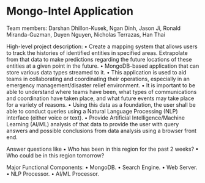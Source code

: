 # Mongo-Intel Application

Team members: Darshan Dhillon-Kusek, Ngan Dinh, Jason Ji, Ronald Miranda-Guzman, Duyen Nguyen, Nicholas Terrazas, Han Thai

High-level project description:
•	Create a mapping system that allows users to track the histories of identified entities in specified areas. Extrapolate from that data to make predictions regarding the future locations of these entities at a given point in the future.
•	MongoDB-based application that can store various data types streamed to it.
•	This application is used to aid teams in collaborating and coordinating their operations, especially in an emergency management/disaster relief environment. 
•	It is important to be able to understand where teams have been, what types of communications and coordination have taken place, and what future events may take place for a variety of reasons.
•	Using this data as a foundation, the user shall be able to conduct queries using a Natural Language Processing (NLP) interface (either voice or text). 
•	Provide Artificial Intelligence/Machine Learning (AI/ML) analysis of that data to provide the user with query answers and possible conclusions from data analysis using a browser front end.

Answer questions like
▪ Who has been in this region for the past 2 weeks?
▪ Who could be in this region tomorrow?

Major Functional Components: 
•	MongoDB.
•	Search Engine.
•	Web Server.
•	NLP Processor.
•	AI/ML Processor.


